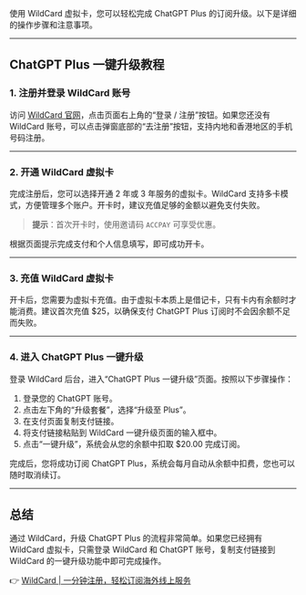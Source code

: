 使用 WildCard 虚拟卡，您可以轻松完成 ChatGPT Plus 的订阅升级。以下是详细的操作步骤和注意事项。

---

## ChatGPT Plus 一键升级教程

### 1. 注册并登录 WildCard 账号

访问 [WildCard 官网](https://bit.ly/bewildcard)，点击页面右上角的“登录 / 注册”按钮。如果您还没有 WildCard 账号，可以点击弹窗底部的“去注册”按钮，支持内地和香港地区的手机号码注册。

---

### 2. 开通 WildCard 虚拟卡

完成注册后，您可以选择开通 2 年或 3 年服务的虚拟卡。WildCard 支持多卡模式，方便管理多个账户。开卡时，建议充值足够的金额以避免支付失败。

> **提示**：首次开卡时，使用邀请码 `ACCPAY` 可享受优惠。

根据页面提示完成支付和个人信息填写，即可成功开卡。

---

### 3. 充值 WildCard 虚拟卡

开卡后，您需要为虚拟卡充值。由于虚拟卡本质上是借记卡，只有卡内有余额时才能消费。建议首次充值 $25，以确保支付 ChatGPT Plus 订阅时不会因余额不足而失败。

---

### 4. 进入 ChatGPT Plus 一键升级

登录 WildCard 后台，进入“ChatGPT Plus 一键升级”页面。按照以下步骤操作：

1. 登录您的 ChatGPT 账号。
2. 点击左下角的“升级套餐”，选择“升级至 Plus”。
3. 在支付页面复制支付链接。
4. 将支付链接粘贴到 WildCard 一键升级页面的输入框中。
5. 点击“一键升级”，系统会从您的余额中扣取 $20.00 完成订阅。

完成后，您将成功订阅 ChatGPT Plus，系统会每月自动从余额中扣费，您也可以随时取消续订。

---

## 总结

通过 WildCard，升级 ChatGPT Plus 的流程非常简单。如果您已经拥有 WildCard 虚拟卡，只需登录 WildCard 和 ChatGPT 账号，复制支付链接到 WildCard 的一键升级功能中即可完成操作。

👉 [WildCard | 一分钟注册，轻松订阅海外线上服务](https://bit.ly/bewildcard)
